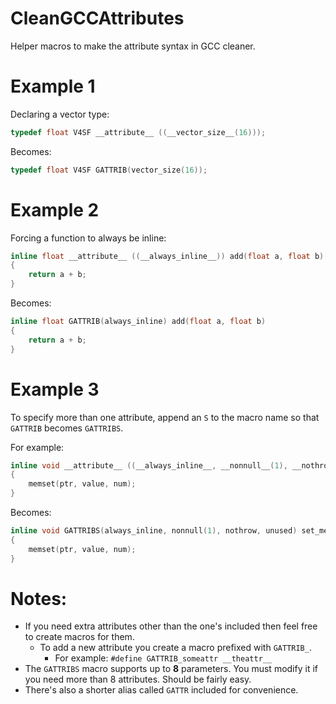 # CleanGCCAttributes
Helper macros to make the attribute syntax in GCC cleaner.

# Example 1

Declaring a vector type:

```C
typedef float V4SF __attribute__ ((__vector_size__(16)));
```

Becomes:

```C
typedef float V4SF GATTRIB(vector_size(16));
```

# Example 2

Forcing a function to always be inline:
```C
inline float __attribute__ ((__always_inline__)) add(float a, float b)
{
    return a + b;
}
```

Becomes:
```C
inline float GATTRIB(always_inline) add(float a, float b)
{
    return a + b;
}
```

# Example 3

To specify more than one attribute, append an `S` to the macro name so that `GATTRIB` becomes `GATTRIBS`.

For example:
```C
inline void __attribute__ ((__always_inline__, __nonnull__(1), __nothrow__, __unused__)) set_memory(void * ptr, int value, size_t num)
{
    memset(ptr, value, num);
}
```

Becomes:
```C
inline void GATTRIBS(always_inline, nonnull(1), nothrow, unused) set_memory(void * ptr, int value, size_t num)
{
    memset(ptr, value, num);
}
```

# Notes:

* If you need extra attributes other than the one's included then feel free to create macros for them.
  * To add a new attribute you create a macro prefixed with `GATTRIB_`.
    * For example: `#define GATTRIB_someattr __theattr__`
* The `GATTRIBS` macro supports up to **8** parameters. You must modify it if you need more than 8 attributes. Should be fairly easy.
* There's also a shorter alias called `GATTR` included for convenience.